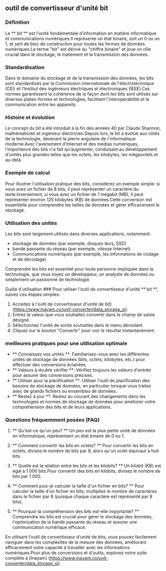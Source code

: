 ## outil de convertisseur d'unité bit

### Définition
Le ** bit ** est l'unité fondamentale d'information en matière informatique et communications numériques.Il représente un état binaire, soit un 0 ou un 1, et sert de bloc de construction pour toutes les formes de données numériques.Le terme "bit" est dérivé du "chiffre binaire" et joue un rôle crucial dans le stockage, le traitement et la transmission des données.

### Standardisation
Dans le domaine du stockage et de la transmission des données, les bits sont standardisés par la Commission internationale de l'électrotéchnique (CEI) et l'Institut des ingénieurs électriques et électroniques (IEEE).Ces normes garantissent la cohérence de la façon dont les bits sont utilisés sur diverses plates-formes et technologies, facilitant l'interopérabilité et la communication entre les appareils.

### Histoire et évolution
Le concept du bit a été introduit à la fin des années 40 par Claude Shannon, mathématicien et ingénieur électricien.Depuis lors, le bit a évolué aux côtés de la technologie, devenant la pierre angulaire de l'informatique moderne.Avec l'avènement d'Internet et des médias numériques, l'importance des bits n'a fait qu'augmenter, conduisant au développement d'unités plus grandes telles que les octets, les kilobytes, les mégaoctets et au-delà.

### Exemple de calcul
Pour illustrer l'utilisation pratique des bits, considérez un exemple simple: si vous avez un fichier de 8 bits, il peut représenter un caractère du texte.Inversement, si vous avez un fichier de 1 mégabit (MB), il peut représenter environ 125 kilobytes (KB) de données.Cette conversion est essentielle pour comprendre les tailles de données et gérer efficacement le stockage.

### Utilisation des unités
Les bits sont largement utilisés dans diverses applications, notamment:
- stockage de données (par exemple, disques durs, SSD)
- bande passante du réseau (par exemple, vitesse Internet)
- Communications numériques (par exemple, les informations de codage et de décodage)

Comprendre les bits est essentiel pour toute personne impliquée dans la technologie, que vous soyez un développeur, un analyste de données ou simplement un passionné de technologie.

Guide d'utilisation ###
Pour utiliser l'outil de convertisseur d'unité ** bit **, suivez ces étapes simples:
1. Accédez à l'outil de convertisseur d'unité de bit] (https://www.inayam.co/unit-converter/data_storage_si).
2. Entrez la valeur que vous souhaitez convertir dans le champ de saisie désigné.
3. Sélectionnez l'unité de sortie souhaitée dans le menu déroulant.
4. Cliquez sur le bouton "Convertir" pour voir le résultat instantanément.

### meilleures pratiques pour une utilisation optimale
- ** Connaissez vos unités **: Familiarisez-vous avec les différentes unités de stockage de données (bits, octets, kilobytes, etc.) pour effectuer des conversions éclairées.
- ** Valeurs à double vérifier **: Vérifiez toujours les valeurs d'entrée pour assurer des conversions précises.
- ** Utiliser pour la planification **: Utiliser l'outil de planification des besoins de stockage de données, en particulier lorsque vous traitez avec de grands fichiers ou ensembles de données.
- ** Restez à jour **: Restez au courant des changements dans les technologies et normes de stockage de données pour améliorer votre compréhension des bits et de leurs applications.

### Questions fréquemment posées (FAQ)

1. ** Qu'est-ce qu'un peu? **
Un peu est la plus petite unité de données en informatique, représentant un état binaire de 0 ou 1.

2. ** Comment convertir les bits en octets? **
Pour convertir les bits en octets, divisez le nombre de bits par 8, alors qu'un octet équivaut à huit bits.

3. ** Quelle est la relation entre les bits et les kilobits? **
Un kilobit (KB) est égal à 1 000 bits.Pour convertir des bits en kilobits, divisez le nombre de bits par 1 000.

4. ** Comment puis-je calculer la taille d'un fichier en bits? **
Pour calculer la taille d'un fichier en bits, multipliez le nombre de caractères dans le fichier par 8 (puisque chaque caractère est représenté par 8 bits).

5. ** Pourquoi la compréhension des bits est-elle importante? **
Comprendre les bits est crucial pour gérer le stockage des données, l'optimisation de la bande passante du réseau et assurer une communication numérique efficace.

En utilisant l'outil de convertisseur d'unité de bits, vous pouvez facilement naviguer dans les complexités de la mesure des données, améliorant efficacement votre capacité à travailler avec les informations numériques.Pour plus de conversions et d'outils, explorez notre suite complète à [Inayam] (https://www.inayam.co/unit-converter/data_storage_si).